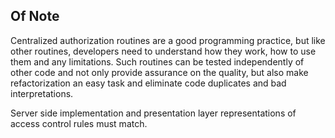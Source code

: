 ## Of Note

Centralized authorization routines are a good programming practice, but like other routines, developers need to understand how they work, how to use them and any limitations. Such routines can be tested independently of other code and not only provide assurance on the quality, but also make refactorization an easy task and eliminate code duplicates and bad interpretations.

Server side implementation and presentation layer representations of access control rules must match.
